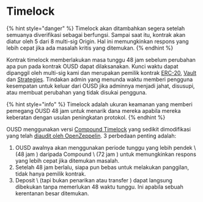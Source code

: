 # Timelock

{% hint style="danger" %}
Timelock akan ditambahkan segera setelah semuanya diverifikasi sebagai berfungsi. Sampai saat itu, kontrak akan diatur oleh 5 dari 8 multi-sig Origin. Hal ini memungkinkan respons yang lebih cepat jika ada masalah kritis yang ditemukan.
{% endhint %}

Kontrak timelock memberlakukan masa tunggu 48 jam sebelum perubahan apa pun pada kontrak OUSD dapat dilaksanakan. Kunci waktu dapat dipanggil oleh multi-sig kami dan merupakan pemilik kontrak [ERC-20](erc-20.md), [Vault](vault.md) dan [Strategies](strategies.md). Tindakan admin yang menunda waktu memberi pengguna kesempatan untuk keluar dari OUSD jika adminnya menjadi jahat, disusupi, atau membuat perubahan yang tidak disukai pengguna.

{% hint style="info" %}
Timelock adalah ukuran keamanan yang memberi pemegang OUSD 48 jam untuk menarik dana mereka apabila mereka keberatan dengan usulan peningkatan protokol.
{% endhint %}

OUSD menggunakan versi [Compound Timelock](https://compound.finance/docs/governance) yang sedikit dimodifikasi yang telah [diaudit oleh OpenZeppelin](https://blog.openzeppelin.com/compound-finance-patch-audit/). 3 perbedaan penting adalah:

1. OUSD awalnya akan menggunakan periode tunggu yang lebih pendek \ (48 jam \) daripada Compound \ (72 jam \) untuk memungkinkan respons yang lebih cepat jika ditemukan masalah.
2. Setelah 48 jam berlalu, siapa pun bebas untuk melakukan panggilan, tidak hanya pemilik kontrak.
3. Deposit \ (tapi bukan penarikan atau transfer \) dapat langsung dibekukan tanpa memerlukan 48 waktu tunggu. Ini apabila sebuah kerentanan besar ditemukan.





